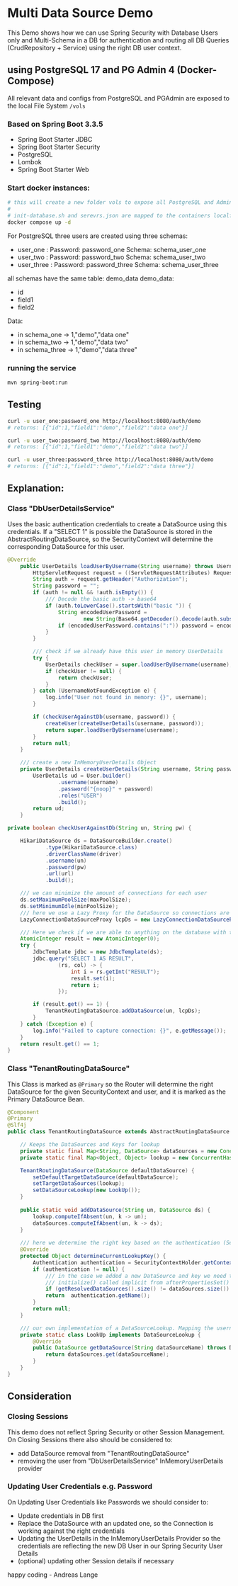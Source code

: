 # Multi Data Source Demo

This Demo shows how we can use Spring Security with Database Users only and Multi-Schema in a DB for authentication and 
routing all 
DB Queries (CrudRepository + Service) using the right DB user context.

## using PostgreSQL 17 and PG Admin 4 (Docker-Compose)

All relevant data and configs from PostgreSQL and PGAdmin are exposed to the local File System ```/vols```

### Based on Spring Boot 3.3.5

- Spring Boot Starter JDBC
- Spring Boot Starter Security
- PostgreSQL
- Lombok
- Spring Boot Starter Web

### Start docker instances:

```bash
# this will create a new folder vols to expose all PostgreSQL and Admin data
#
# init-database.sh and serevrs.json are mapped to the containers localfs
docker compose up -d
```

For PostgreSQL three users are created using three schemas:
- user_one : Password: password_one Schema: schema_user_one
- user_two : Password: password_two Schema: schema_user_two
- user_three : Password: password_three Schema: schema_user_three


all schemas have the same table: demo_data
 demo_data:
- id
- field1
- field2

Data:
- in schema_one -> 1,"demo","data one"
- in schema_two -> 1,"demo","data two"
- in schema_three -> 1,"demo","data three"


### running the service 

```bash
mvn spring-boot:run
```

## Testing
```bash
curl -u user_one:password_one http://localhost:8080/auth/demo
# returns: [{"id":1,"field1":"demo","field2":"data one"}]
```
```bash
curl -u user_two:password_two http://localhost:8080/auth/demo
# returns: [{"id":1,"field1":"demo","field2":"data two"}]
```
```bash
curl -u user_three:password_three http://localhost:8080/auth/demo
# returns: [{"id":1,"field1":"demo","field2":"data three"}]
```

## Explanation:

### Class "DbUserDetailsService"
Uses the basic authentication credentials to create a DataSource using this credentials.
If a "SELECT 1" is possible the DataSource is stored in the AbstractRoutingDataSource, so the SecurityContext will 
determine the corresponding DataSource for this user.

```Java
@Override
    public UserDetails loadUserByUsername(String username) throws UsernameNotFoundException {
        HttpServletRequest request = ((ServletRequestAttributes) RequestContextHolder.getRequestAttributes()).getRequest();
        String auth = request.getHeader("Authorization");
        String password = "";
        if (auth != null && !auth.isEmpty()) {
            /// Decode the basic auth -> base64
            if (auth.toLowerCase().startsWith("basic ")) {
                String encodedUserPassword =
                        new String(Base64.getDecoder().decode(auth.substring("Basic ".length()).trim()), StandardCharsets.UTF_8);
                if (encodedUserPassword.contains(":")) password = encodedUserPassword.split(":")[1];
            }
        }

        /// check if we already have this user in memory UserDetails
        try {
            UserDetails checkUser = super.loadUserByUsername(username);
            if (checkUser != null) {
                return checkUser;
            }
        } catch (UsernameNotFoundException e) {
            log.info("User not found in memory: {}", username);
        }

        if (checkUserAgainstDb(username, password)) {
            createUser(createUserDetails(username, password));
            return super.loadUserByUsername(username);
        }
        return null;
    }

    /// create a new InMemoryUserDetails Object
    private UserDetails createUserDetails(String username, String password) {
        UserDetails ud = User.builder()
                .username(username)
                .password("{noop}" + password)
                .roles("USER")
                .build();
        return ud;
    }

private boolean checkUserAgainstDb(String un, String pw) {

    HikariDataSource ds = DataSourceBuilder.create()
            .type(HikariDataSource.class)
            .driverClassName(driver)
            .username(un)
            .password(pw)
            .url(url)
            .build();

    /// we can minimize the amount of connections for each user
    ds.setMaximumPoolSize(maxPoolSize);
    ds.setMinimumIdle(minPoolSize);
    /// here we use a Lazy Proxy for the DataSource so connections are done on first usage
    LazyConnectionDataSourceProxy lcpDs = new LazyConnectionDataSourceProxy(ds);

    /// Here we check if we are able to anything on the database with the credentials given by http basic auth
    AtomicInteger result = new AtomicInteger(0);
    try {
        JdbcTemplate jdbc = new JdbcTemplate(ds);
        jdbc.query("SELECT 1 AS RESULT",
                (rs, col) -> {
                    int i = rs.getInt("RESULT");
                    result.set(i);
                    return i;
                });

        if (result.get() == 1) {
            TenantRoutingDataSource.addDataSource(un, lcpDs);
        }
    } catch (Exception e) {
        log.info("Failed to capture connection: {}", e.getMessage());
    }
    return result.get() == 1;
}
```

### Class "TenantRoutingDataSource"
This Class is marked as ```@Primary``` so the Router will determine the right DataSource for the given 
SecurityContext and user, and it is marked as the Primary DataSource Bean.

```Java
@Component
@Primary
@Slf4j
public class TenantRoutingDataSource extends AbstractRoutingDataSource {

    // Keeps the DataSources and Keys for lookup
    private static final Map<String, DataSource> dataSources = new ConcurrentHashMap<>();
    private static final Map<Object, Object> lookup = new ConcurrentHashMap<>();

    TenantRoutingDataSource(DataSource defaultDataSource) {
        setDefaultTargetDataSource(defaultDataSource);
        setTargetDataSources(lookup);
        setDataSourceLookup(new LookUp());
    }
    
    public static void addDataSource(String un, DataSource ds) {
        lookup.computeIfAbsent(un, k -> un);
        dataSources.computeIfAbsent(un, k -> ds);
    }
    
    /// here we determine the right key based on the authentication (Security Context)
    @Override
    protected Object determineCurrentLookupKey() {
        Authentication authentication = SecurityContextHolder.getContext().getAuthentication();
        if (authentication != null) {
            /// in the case we added a new DataSource and key we need to update the ResolvedDataSources using 
            /// initialize() called implicit from afterPropertiesSet()
            if (getResolvedDataSources().size() != dataSources.size()) afterPropertiesSet();
            return  authentication.getName();
        }
        return null;
    }

    /// our own implementation of a DataSourceLookup. Mapping the username to the right DataSource
    private static class LookUp implements DataSourceLookup {
        @Override
        public DataSource getDataSource(String dataSourceName) throws DataSourceLookupFailureException {
            return dataSources.get(dataSourceName);
        }
    }
}
```

## Consideration

### Closing Sessions
This demo does not reflect Spring Security or other Session Management. 
On Closing Sessions there also should be considered to:
- add DataSource removal from "TenantRoutingDataSource"
- removing the user from "DbUserDetailsService" InMemoryUserDetails provider

### Updating User Credentials e.g. Password
On Updating User Credentials like Passwords we should consider to:
- Update credentials in DB first
- Replace the DataSource with an updated one, so the Connection is working against the right credentials
- Updating the UserDetails in the InMemoryUserDetails Provider so the credentials are reflecting the new DB User in 
  our Spring Security User Details
- (optional) updating other Session details if necessary


happy coding - Andreas Lange